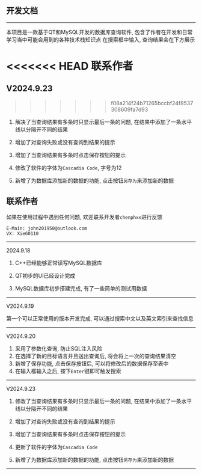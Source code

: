 ## 开发文档

--- 

本项目是一款基于QT和MySQL开发的数据库查询软件, 包含了作者在开发和日常学习当中可能会用到的各种技术栈知识点 
在搜索框中输入, 查询结果会在下方展示 

<<<<<<< HEAD
**联系作者** 
=======
## V2024.9.23
>>>>>>> f08a214f24b71265bccbf24f8537308609fa7d93

1. 解决了当查询结果有多条时只显示最后一条的问题, 在结果中添加了一条水平线以分隔开不同的结果
  
2. 增加了对查询失败或没有查询到结果的提示
  
3. 增加了当查询结果有多条时点击保存按钮的提示
  
4. 修改了软件的字体为`Cascadia Code`, 字号为12 
  
5. 新增了为数据库添加新的数据的功能, 点击按钮`另存为`来添加新的数据

## 联系作者
如果在使用过程中遇到任何问题, 欢迎联系开发者`chenphxx`进行反馈 

```
E-Main: john201950@outlook.com
VX: XieG0110
```

--- 

2024.9.18 

1. C++已经能够正常读写MySQL数据库 

2. QT初步的UI已经设计完成 

3. MySQL数据库初步搭建完成, 有了一些简单的测试用数据 

--- 

V2024.9.19 

第一个可以正常使用的版本开发完成, 可以通过搜索中文以及英文索引来查找信息 

--- 

V2024.9.20 

1. 采用了参数化查询, 防止SQL注入风险 
2. 在选择了新的目标语言并且送出查询后, 将会将上一次的查询结果清空 
3. 新增了保存功能, 点击保存按钮后, 可以将修改后的数据保存至表中 
4. 在输入框输入之后, 按下`Enter`键即可触发搜索 

--- 

V2024.9.23 

1. 修改了当查询结果有多条时只显示最后一条的问题, 在结果中添加了一条水平线以分隔开不同的结果 

2. 增加了对查询失败或没有查询到结果的提示 

3. 增加了当查询结果有多条时点击保存按钮的提示 

4. 更新了软件的字体为`Cascadia Code` 

5. 新增了为数据库添加新的数据的功能, 点击按钮`另存为`来添加新的数据 

--- 


